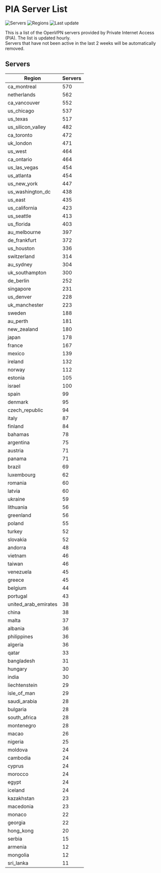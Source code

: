 # PIA Server List

![Servers](https://img.shields.io/badge/servers-15,519-blue)
![Regions](https://img.shields.io/badge/regions-97-blue)
![Last update](https://img.shields.io/badge/last_updated-Wed_May_01_07:02:24_UTC_2024-blue)

This is a list of the OpenVPN servers provided by Private Internet Access (PIA). The list is updated hourly. </br>
Servers that have not been active in the last 2 weeks will be automatically removed.

## Servers
| Region               | Servers |
|----------------------|---------|
| ca_montreal | 570 |
| netherlands | 562 |
| ca_vancouver | 552 |
| us_chicago | 537 |
| us_texas | 517 |
| us_silicon_valley | 482 |
| ca_toronto | 472 |
| uk_london | 471 |
| us_west | 464 |
| ca_ontario | 464 |
| us_las_vegas | 454 |
| us_atlanta | 454 |
| us_new_york | 447 |
| us_washington_dc | 438 |
| us_east | 435 |
| us_california | 423 |
| us_seattle | 413 |
| us_florida | 403 |
| au_melbourne | 397 |
| de_frankfurt | 372 |
| us_houston | 336 |
| switzerland | 314 |
| au_sydney | 304 |
| uk_southampton | 300 |
| de_berlin | 252 |
| singapore | 231 |
| us_denver | 228 |
| uk_manchester | 223 |
| sweden | 188 |
| au_perth | 181 |
| new_zealand | 180 |
| japan | 178 |
| france | 167 |
| mexico | 139 |
| ireland | 132 |
| norway | 112 |
| estonia | 105 |
| israel | 100 |
| spain | 99 |
| denmark | 95 |
| czech_republic | 94 |
| italy | 87 |
| finland | 84 |
| bahamas | 78 |
| argentina | 75 |
| austria | 71 |
| panama | 71 |
| brazil | 69 |
| luxembourg | 62 |
| romania | 60 |
| latvia | 60 |
| ukraine | 59 |
| lithuania | 56 |
| greenland | 56 |
| poland | 55 |
| turkey | 52 |
| slovakia | 52 |
| andorra | 48 |
| vietnam | 46 |
| taiwan | 46 |
| venezuela | 45 |
| greece | 45 |
| belgium | 44 |
| portugal | 43 |
| united_arab_emirates | 38 |
| china | 38 |
| malta | 37 |
| albania | 36 |
| philippines | 36 |
| algeria | 36 |
| qatar | 33 |
| bangladesh | 31 |
| hungary | 30 |
| india | 30 |
| liechtenstein | 29 |
| isle_of_man | 29 |
| saudi_arabia | 28 |
| bulgaria | 28 |
| south_africa | 28 |
| montenegro | 28 |
| macao | 26 |
| nigeria | 25 |
| moldova | 24 |
| cambodia | 24 |
| cyprus | 24 |
| morocco | 24 |
| egypt | 24 |
| iceland | 24 |
| kazakhstan | 23 |
| macedonia | 23 |
| monaco | 22 |
| georgia | 22 |
| hong_kong | 20 |
| serbia | 15 |
| armenia | 12 |
| mongolia | 12 |
| sri_lanka | 11 |